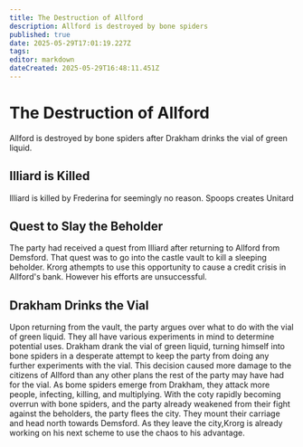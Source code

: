 ```yaml
---
title: The Destruction of Allford
description: Allford is destroyed by bone spiders
published: true
date: 2025-05-29T17:01:19.227Z
tags: 
editor: markdown
dateCreated: 2025-05-29T16:48:11.451Z
---
```


# The Destruction of Allford
Allford is destroyed by bone spiders after Drakham drinks the vial of green liquid.



## Illiard is Killed
Illiard is killed by Frederina for seemingly no reason.
Spoops creates Unitard


## Quest to Slay the Beholder
The party had received a quest from Illiard after returning to Allford from Demsford. That quest was to go into the castle vault to kill a sleeping beholder. Krorg athempts to use this opportunity to cause a credit crisis in Allford's bank. However his efforts are unsuccessful.


## Drakham Drinks the Vial
Upon returning from the vault, the party argues over what to do with the vial of green liquid. They all have various experiments in mind to determine potential uses. Drakham drank the vial of green liquid, turning himself into bone spiders in a desperate attempt to keep the party from doing any further experiments with the vial. This decision caused more damage to the citizens of Allford than any other plans the rest of the party may have had for the vial. As bome spiders emerge from Drakham, they attack more people, infecting, killing, and multiplying. With the coty rapidly becoming overrun with bone spiders, and the party already weakened from their fight against the beholders, the party flees the city. They mount their carriage and head north towards Demsford. As they leave the city,Krorg is already working on his next scheme to use the chaos to his advantage. 


